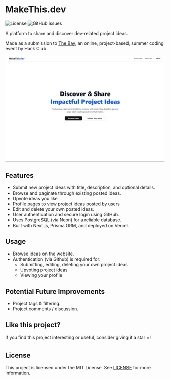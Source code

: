 # MakeThis.dev

![License](https://img.shields.io/badge/license-MIT-green)
![GitHub issues](https://img.shields.io/github/issues/Brooklyn-Dev/MakeThis.dev)

A platform to share and discover dev-related project ideas.

Made as a submission to [The Bay](https://shipwrecked.hackclub.com/info/the-bay), an online, project-based, summer coding event by Hack Club.

![Screenshot](screenshot.jpg)

## Features

-   Submit new project ideas with title, description, and optional details.
-   Browse and paginate through existing posted ideas.
-   Upvote ideas you like
-   Profile pages to view project ideas posted by users
-   Edit and delete your own posted ideas.
-   User authentication and secure login using GitHub.
-   Uses PostgreSQL (via Neon) for a reliable database.
-   Built with Next.js, Prisma ORM, and deployed on Vercel.

## Usage

-   Browse ideas on the website.
-   Authentication (via Github) is required for:
    -   Submitting, editing, deleting your own project ideas
    -   Upvoting project ideas
    -   Viewing your profile

## Potential Future Improvements

-   Project tags & filtering.
-   Project comments / discussion.

## Like this project?

If you find this project interesting or useful, consider giving it a star ⭐️!

## License

This project is licensed under the MIT License. See [LICENSE](LICENSE) for more information.
